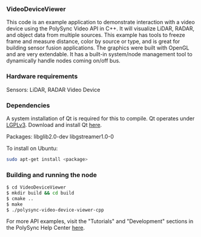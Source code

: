 ### VideoDeviceViewer

This code is an example application to demonstrate interaction with a video device using the PolySync Video API in C++.
It will visualize LiDAR, RADAR, and object data from multiple sources.
This example has tools to freeze frame and measure distance, color by source or type, and is great for building sensor fusion applications.
The graphics were built with OpenGL and are very extendable.
It has a built-in system/node management tool to dynamically handle nodes coming on/off bus.

### Hardware requirements

Sensors: LiDAR, RADAR
Video Device

### Dependencies

A system installation of Qt is required for this to compile.
Qt operates under [LGPLv3](http://www.gnu.org/licenses/lgpl-3.0.en.html). 
Download and install Qt [here](http://www.qt.io/download/).

Packages: libglib2.0-dev libgstreamer1.0-0

To install on Ubuntu:

```bash
sudo apt-get install <package>
```

### Building and running the node

```bash
$ cd VideoDeviceViewer 
$ mkdir build && cd build
$ cmake ..
$ make
$ ./polysync-video-device-viewer-cpp
```

For more API examples, visit the "Tutorials" and "Development" sections in the PolySync Help Center [here](https://help.polysync.io/articles/).
